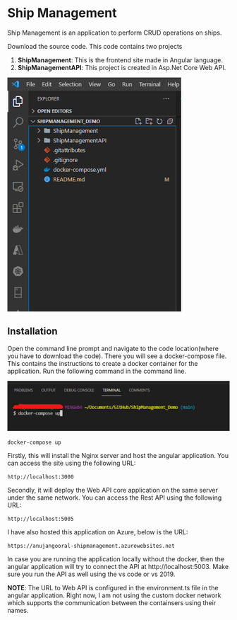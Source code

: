# Ship Management
 Ship Management is an application to perform CRUD operations on ships.
 
 Download the source code. This code contains two projects
1) **ShipManagement**: This is the frontend site made in Angular language.
2) **ShipManagementAPI**: This project is created in Asp.Net Core Web API.
   
![code](code.png)

 ## Installation

Open the command line prompt and navigate to the code location(where you have to download the code).
There you will see a docker-compose file. This contains the instructions to create a docker container for the application.
Run the following command in the command line.

![docker](docker.png)

 ```
docker-compose up
 ```
 
 Firstly, this will install the Nginx server and host the angular application.
 You can access the site using the following URL:
 ```
 http://localhost:3000
 ```
Secondly, it will deploy the Web API core application on the same server under the same network.
You can access the Rest API using the following URL:
```
http://localhost:5005
```

I have also hosted this application on Azure, below is the URL:
```
https://anujangooral-shipmanagement.azurewebsites.net
```

In case you are running the application locally without the docker, then the angular application will try to connect the API at http://localhost:5003. Make sure you run the API as well using the vs code or vs 2019.

**NOTE**: The URL to Web API is configured in the environment.ts file in the angular application. Right now, I am not using the custom docker network which supports the communication between the containsers using their names.